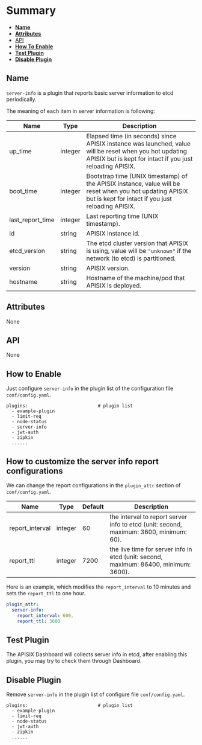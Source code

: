 <!--
#
# Licensed to the Apache Software Foundation (ASF) under one or more
# contributor license agreements.  See the NOTICE file distributed with
# this work for additional information regarding copyright ownership.
# The ASF licenses this file to You under the Apache License, Version 2.0
# (the "License"); you may not use this file except in compliance with
# the License.  You may obtain a copy of the License at
#
#     http://www.apache.org/licenses/LICENSE-2.0
#
# Unless required by applicable law or agreed to in writing, software
# distributed under the License is distributed on an "AS IS" BASIS,
# WITHOUT WARRANTIES OR CONDITIONS OF ANY KIND, either express or implied.
# See the License for the specific language governing permissions and
# limitations under the License.
#
-->

# Summary

- [**Name**](#name)
- [**Attributes**](#attributes)
- [API](#api)
- [**How To Enable**](#how-to-enable)
- [**Test Plugin**](#test-plugin)
- [**Disable Plugin**](#disable-plugin)

## Name

`server-info` is a plugin that reports basic server information to etcd periodically.

The meaning of each item in server information is following:

| Name    | Type | Description |
|---------|------|-------------|
| up_time | integer | Elapsed time (in seconds) since APISIX instance was launched, value will be reset when you hot updating APISIX but is kept for intact if you just reloading APISIX. |
| boot_time | integer | Bootstrap time (UNIX timestamp) of the APISIX instance, value will be reset when you hot updating APISIX but is kept for intact if you just reloading APISIX. |
| last_report_time | integer | Last reporting time (UNIX timestamp). |
| id | string | APISIX instance id. |
| etcd_version | string | The etcd cluster version that APISIX is using, value will be `"unknown"` if the network (to etcd) is partitioned. |
| version | string | APISIX version. |
| hostname | string | Hostname of the machine/pod that APISIX is deployed. |

## Attributes

None

## API

None

## How to Enable

Just configure `server-info` in the plugin list of the configuration file `conf/config.yaml`.

```
plugins:                          # plugin list
  - example-plugin
  - limit-req
  - node-status
  - server-info
  - jwt-auth
  - zipkin
  ......
```

## How to customize the server info report configurations

We can change the report configurations in the `plugin_attr` section of `conf/config.yaml`.

| Name         | Type   | Default  | Description                                                          |
| ------------ | ------ | -------- | -------------------------------------------------------------------- |
| report_interval | integer | 60 | the interval to report server info to etcd (unit: second, maximum: 3600, minimum: 60). |
| report_ttl | integer | 7200 | the live time for server info in etcd (unit: second, maximum: 86400, minimum: 3600). |

Here is an example, which modifies the `report_interval` to 10 minutes and sets the `report_ttl` to one hour.

```yaml
plugin_attr:
  server-info:
    report_interval: 600,
    report_ttl: 3600
```

## Test Plugin

The APISIX Dashboard will collects server info in etcd, after enabling this plugin, you may try to check them through Dashboard.

## Disable Plugin

Remove `server-info` in the plugin list of configure file `conf/config.yaml`.

```
plugins:                          # plugin list
  - example-plugin
  - limit-req
  - node-status
  - jwt-auth
  - zipkin
  ......
```
